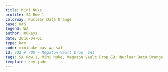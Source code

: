 ```yaml
---
title: Mini Nuke
profile: SA Row 1
colorway: Nuclear Data Orange
base: OAS
legend: WA
author: 00keys
date: 2016-04-01
type: key
code: mininuke-oas-wa-sa1
id: 702 # 700 = Megaton Vault Drop, SA1
tags: SA Row 1, Mini Nuke, Megaton Vault Drop GB, Nuclear Data Orange
template: key.jade
---
```


<span class="more"> 

